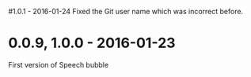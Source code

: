 #1.0.1 - 2016-01-24
Fixed the Git user name which was incorrect before.

# 0.0.9, 1.0.0 - 2016-01-23
First version of Speech bubble
